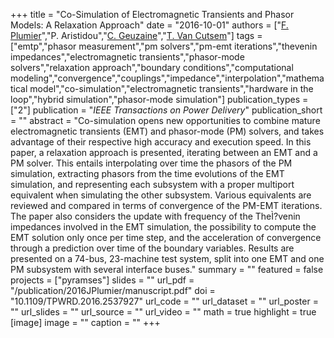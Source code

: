 +++
title = "Co-Simulation of Electromagnetic Transients and Phasor Models: A Relaxation Approach"
date = "2016-10-01"
authors = ["[F. Plumier](https://scholar.google.ch/citations?user=2tyCECYAAAAJ)","P. Aristidou","[C. Geuzaine](https://scholar.google.com/citations?hl=en&user=D8Wumi0AAAAJ)","[T. Van Cutsem](https://scholar.google.com/citations?user=rFDmBaIAAAAJ)"]
tags = ["emtp","phasor measurement","pm solvers","pm-emt iterations","thevenin impedances","electromagnetic transients","phasor-mode solvers","relaxation approach","boundary conditions","computational modeling","convergence","couplings","impedance","interpolation","mathematical model","co-simulation","electromagnetic transients","hardware in the loop","hybrid simulation","phasor-mode simulation"]
publication_types = ["2"]
publication = "_IEEE Transactions on Power Delivery_"
publication_short = ""
abstract = "Co-simulation opens new opportunities to combine mature electromagnetic transients (EMT) and phasor-mode (PM) solvers, and takes advantage of their respective high accuracy and execution speed. In this paper, a relaxation approach is presented, iterating between an EMT and a PM solver. This entails interpolating over time the phasors of the PM simulation, extracting phasors from the time evolutions of the EMT simulation, and representing each subsystem with a proper multiport equivalent when simulating the other subsystem. Various equivalents are reviewed and compared in terms of convergence of the PM-EMT iterations. The paper also considers the update with frequency of the TheÌ?venin impedances involved in the EMT simulation, the possibility to compute the EMT solution only once per time step, and the acceleration of convergence through a prediction over time of the boundary variables. Results are presented on a 74-bus, 23-machine test system, split into one EMT and one PM subsystem with several interface buses."
summary = ""
featured = false
projects = ["pyramses"]
slides = ""
url_pdf = "/publication/2016JPlumier/manuscript.pdf"
doi = "10.1109/TPWRD.2016.2537927"
url_code = ""
url_dataset = ""
url_poster = ""
url_slides = ""
url_source = ""
url_video = ""
math = true
highlight = true
[image]
image = ""
caption = ""
+++

